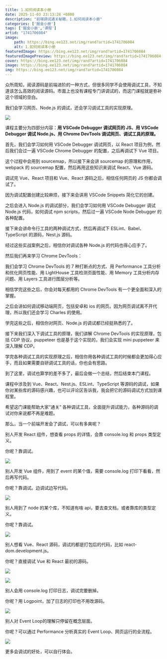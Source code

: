 ```yaml
---
title: 1.如何阅读本小册
date: 2025-11-03 23:13:28 +0800
description: "前端调试通关秘籍，1.如何阅读本小册"
categories: ['掘金小册']
tags: ['掘金小册','课程']
artid: "1741706084"
image:
    path: https://bing.ee123.net/img/rand?artid=1741706084
    alt: 1.如何阅读本小册
featuredImage: https://bing.ee123.net/img/rand?artid=1741706084
featuredImagePreview: https://bing.ee123.net/img/rand?artid=1741706084
cover: https://bing.ee123.net/img/rand?artid=1741706084
image: https://bing.ee123.net/img/rand?artid=1741706084
img: https://bing.ee123.net/img/rand?artid=1741706084
---
```


众所周知，阅读源码是前端进阶的一种方式，但很多同学不会使用调试工具，不知道该怎么高效的阅读源码。市面上也没有课程专门讲调试的，而这门课程就是弥补这个领域的空白。

我们会学习网页、Node.js 的调试，还会学习调试工具的实现原理。

![](https://p3-juejin.byteimg.com/tos-cn-i-k3u1fbpfcp/dcf9fd82f7ef4ee1ac2f8b7dca473043~tplv-k3u1fbpfcp-watermark.image?)

课程主要分为四部分内容：**用 VSCode Debugger 调试网页的 JS、用 VSCode Debugger 调试 Node.js、用 Chrome DevTools 调试网页、调试工具的原理。**

首先，我们会学习如何用 VSCode Debugger 调试网页，以 React 项目为例，然后我们会过一遍 VSCode Chrome Debugger 的配置，之后再调试下 Vue 项目。

这个过程中会用到 sourcemap，所以接下来会讲 sourcemap 的原理和作用，webpack 的 sourcemap 配置，然后再用这些知识来调试 React、Vue 源码。

调试完 Vue、React 项目和 Vue、React 源码之后，相信任何网页的 JS 你都会调试了。

因为调试配置创建比较麻烦，接下来会讲用 VSCode Snippets 简化它的创建。

之后会进入 Node.js 的调试部分，我们会学习如何用 VSCode Debugger 调试 Node.js 代码，如何调试 npm scripts，然后过一遍 VSCode Node Debugger 的各种配置。

接下来会讲命令行工具的两种调试方式，然后再调试下 ESLint、Babel、TypeScript 的源码，Nest.js 源码。

经过这些实战案例之后，相信你对调试各种 Node.js 的代码也得心应手了。

然后我们再来学习 Chrome DevTools：

我们会学习 Chrome DevTools 的 7 种打断点的方式、用 Performance 工具分析和优化网页性能、用 LightHouse 工具检测页面性能、用 Memory 工具分析内存问题、用 Layers 工具进行图层分析等。

相信学完这些之后，你会对每天都用的 Chrome DevTools 有一个更全面和深入的掌握。

之后会讲如何调试移动端网页，包括安卓和 ios 的网页。因为网页调试离不开代理，所以我们还会学习 Charles 的使用。

学完这些之后，相信你对网页、Node.js 的调试都已经挺熟悉的了。

接下来我们深入下调试工具的原理，我们讲解 Chrome DevTools 的实现原理，包括 CDP 协议，puppeteer 也是基于这个实现的，我们会实现 mini puppeteer 来深入理解 CDP。

学完各种调试工具的实现原理之后，相信你用各种调试工具的时候都会更加得心应手，而且如果需要自研调试工具的话，你也会有思路。

到了这里，调试也算学的差不多了，最后会做一个总结，然后结束本门课程。

课程中涉及到 Vue、React、Nest.js、ESLint、TypeScript 等源码的调试，如果你对某些库的源码感兴趣，也可以评论区告诉我，我会把它的源码调试方式加到课程里。

希望这门课能帮助大家“通关” 各种调试工具，全面提升调试能力，各种源码的调试对你来说都不再是难题。

那么，当一个前端开发会了调试，可以有多爽呢？

别人开发 React 组件，想查看 props 的详情，会靠 console.log 和 props 类型定义。

你呢？靠调试。

![](https://p3-juejin.byteimg.com/tos-cn-i-k3u1fbpfcp/ee2958b5a2da4345af66e5465c71c37a~tplv-k3u1fbpfcp-watermark.image?)

别人开发 Vue 组件，用到了 event 的某个值，需要 console.log 打印下看看，然后再写代码。

你呢？靠调试。边调试边写代码。

![](https://p3-juejin.byteimg.com/tos-cn-i-k3u1fbpfcp/cb4874f7d17c4f1886eb5648223867c6~tplv-k3u1fbpfcp-watermark.image?)

别人用到了 node 的某个库，不知道有啥 api，要去查文档，或者靠库的类型定义。

你呢？靠调试。

![](https://p1-juejin.byteimg.com/tos-cn-i-k3u1fbpfcp/4d74f9b3d775427fa13668e16ecc9341~tplv-k3u1fbpfcp-watermark.image?)

别人想看 Vue、React 源码，调试的都是打包后的代码，比如 react-dom.development.js。

你呢？直接调试 Vue 和 React 最初的源码。

![](https://p9-juejin.byteimg.com/tos-cn-i-k3u1fbpfcp/1eb7c86fa08c44218e74ae5888d0550d~tplv-k3u1fbpfcp-watermark.image?)

![](https://p9-juejin.byteimg.com/tos-cn-i-k3u1fbpfcp/f336e59289b646dbb0bf557f9f9d6c1b~tplv-k3u1fbpfcp-watermark.image?)

别人会用 console.log 打印日志，调试完要删掉。

你呢？用 Logpoint，加了日志的打印也不用改源码。

![](https://p3-juejin.byteimg.com/tos-cn-i-k3u1fbpfcp/ce0db5c4ee6d4cf5986e0dc76e0a7fa0~tplv-k3u1fbpfcp-watermark.image?)

别人对 Event Loop的理解只停留在概念层面。

你呢？可以通过 Performance 分析真实的 Event Loop、网页运行的全流程。

![](https://p9-juejin.byteimg.com/tos-cn-i-k3u1fbpfcp/7ea97e5cde004853a68315aab07c4fea~tplv-k3u1fbpfcp-watermark.image?)

更多会调试的好处，可以自行体会。
